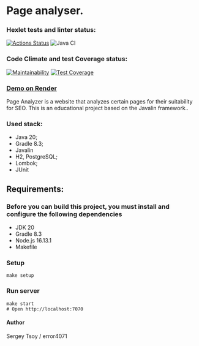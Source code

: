 # Page analyser.

### Hexlet tests and linter status:
[![Actions Status](https://github.com/error4071/java-project-72/actions/workflows/hexlet-check.yml/badge.svg)](https://github.com/error4071/java-project-72/actions)  ![Java CI](https://github.com/error4071/java-project-72/workflows/Java%20CI/badge.svg)

### Code Climate and test Coverage status:
[![Maintainability](https://api.codeclimate.com/v1/badges/e40c561b16d1932e0506/maintainability)](https://codeclimate.com/github/error4071/java-project-72/maintainability) [![Test Coverage](https://api.codeclimate.com/v1/badges/e40c561b16d1932e0506/test_coverage)](https://codeclimate.com/github/error4071/java-project-72/test_coverage)

### [Demo on Render](https://first-deploy-xy4v.onrender.com)

Page Analyzer is a website that analyzes certain pages for their suitability for SEO. This is an educational project based on the Javalin framework.. 

### Used stack:

+ Java 20;
+ Gradle 8.3;
+ Javalin
+ H2, PostgreSQL;
+ Lombok;
+ JUnit

## Requirements: 

### Before you can build this project, you must install and configure the following dependencies

+ JDK 20
+ Gradle 8.3
+ Node.js 16.13.1
+ Makefile


### Setup
    make setup
    
### Run server
    make start
    # Open http://localhost:7070


#### Author
Sergey Tsoy / error4071
